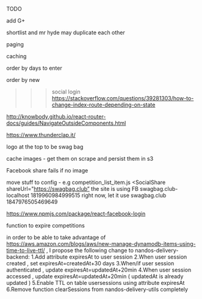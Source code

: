 TODO

add G+

shortlist and mr hyde may duplicate each other 

paging 

caching

order by days to enter 

order by new 

>>> social login
https://stackoverflow.com/questions/39281303/how-to-change-index-route-depending-on-state

http://knowbody.github.io/react-router-docs/guides/NavigateOutsideComponents.html

https://www.thunderclap.it/

logo at the top to be swag bag

cache images - get them on scrape and persist them in s3

Facebook share fails if no image

move stuff to config - e.g competition_list_item.js <SocialShare shareUrl="https://swagbag.club” 
			          the site is using FB swagbag.club-localhost 1819960984999515 right now, let it use swagbag.club 1847976505469649

https://www.npmjs.com/package/react-facebook-login

function to expire competitions 

in order to be able to take advantage of https://aws.amazon.com/blogs/aws/new-manage-dynamodb-items-using-time-to-live-ttl/ , 
I propose the following change to nandos-delivery-backend:
1.Add attribute expiresAt to user session
2.When user session created , set expiresAt=createdAt+30 days
3.When/if user session authenticated , update expiresAt=updatedAt+20min
4.When user session accessed , update expiresAt=updatedAt+20min ( updatedAt is already updated )
5.Enable TTL on table usersessions using attribute expiresAt
6.Remove function clearSessions from nandos-delivery-utils completely
